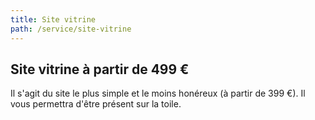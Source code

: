 ```yaml
---
title: Site vitrine
path: /service/site-vitrine
---
```

## Site vitrine à partir de 499 €

Il s'agit du site le plus simple et le moins honéreux (à partir de 399 €). Il vous permettra d'être présent sur la toile.
